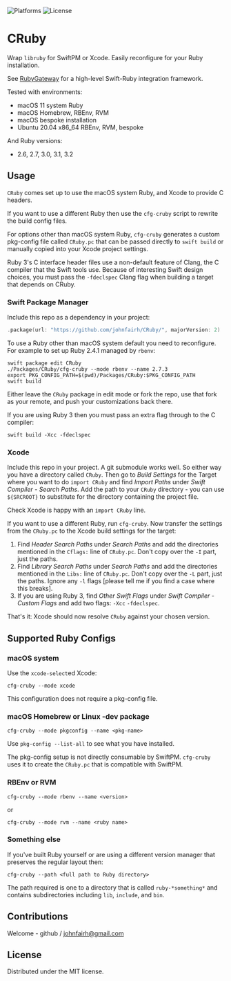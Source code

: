 <!--
CRuby
README.md
Distributed under the MIT license, see LICENSE.
-->

![Platforms](https://img.shields.io/badge/platform-macOS%20%7C%20linux-lightgrey.svg)
![License](https://cocoapod-badges.herokuapp.com/l/RubyGateway/badge.png)

# CRuby

Wrap `libruby` for SwiftPM or Xcode.  Easily reconfigure for your Ruby
installation.

See [RubyGateway](https://github.com/johnfairh/RubyGateway) for a high-level
Swift-Ruby integration framework.

Tested with environments:
* macOS 11 system Ruby
* macOS Homebrew, RBEnv, RVM
* macOS bespoke installation
* Ubuntu 20.04 x86_64 RBEnv, RVM, bespoke

And Ruby versions:
* 2.6, 2.7, 3.0, 3.1, 3.2

## Usage

`CRuby` comes set up to use the macOS system Ruby, and Xcode to provide C
headers.

If you want to use a different Ruby then use the `cfg-cruby` script to
rewrite the build config files.

For options other than macOS system Ruby, `cfg-cruby` generates a custom
pkg-config file called `CRuby.pc` that can be passed directly to `swift build`
or manually copied into your Xcode project settings.

Ruby 3's C interface header files use a non-default feature of Clang, the
C compiler that the Swift tools use.  Because of interesting Swift design
choices, you must pass the `-fdeclspec` Clang flag when building a target
that depends on CRuby.

### Swift Package Manager

Include this repo as a dependency in your project:
```swift
.package(url: "https://github.com/johnfairh/CRuby/", majorVersion: 2)
```

To use a Ruby other than macOS system default you need to reconfigure.  For
example to set up Ruby 2.4.1 managed by `rbenv`:
```shell
swift package edit CRuby
./Packages/CRuby/cfg-cruby --mode rbenv --name 2.7.3
export PKG_CONFIG_PATH=$(pwd)/Packages/CRuby:$PKG_CONFIG_PATH
swift build
```
Either leave the `CRuby` package in edit mode or fork the repo, use that fork
as your remote, and push your customizations back there.

If you are using Ruby 3 then you must pass an extra flag through to the C
compiler:
```
swift build -Xcc -fdeclspec
```

### Xcode

Include this repo in your project.  A git submodule works well.  So either way
you have a directory called `CRuby`.  Then go to *Build Settings* for the Target
where you want to do `import CRuby` and find *Import Paths* under *Swift
Compiler - Search Paths*.  Add the path to your `CRuby` directory - you can
use `${SRCROOT}` to substitute for the directory containing the project file.

Check Xcode is happy with an `import CRuby` line.

If you want to use a different Ruby, run `cfg-cruby`.  Now transfer the settings
from the `CRuby.pc` to the Xcode build settings for the target:
1. Find *Header Search Paths* under *Search Paths* and add the directories
   mentioned in the `Cflags:` line of `CRuby.pc`.  Don't copy over the `-I` part,
   just the paths.
2. Find *Library Search Paths* under *Search Paths* and add the directories
   mentioned in the `Libs:` line of `CRuby.pc`.  Don't copy over the `-L` part,
   just the paths.  Ignore any `-l` flags [please tell me if you find a case
   where this breaks].
3. If you are using Ruby 3, find *Other Swift Flags* under *Swift Compiler - Custom Flags*
   and add two flags: `-Xcc` `-fdeclspec`.

That's it: Xcode should now resolve `CRuby` against your chosen version.

## Supported Ruby Configs

### macOS system

Use the `xcode-select`ed Xcode:
```shell
cfg-cruby --mode xcode
```
This configuration does not require a pkg-config file.

### macOS Homebrew or Linux -dev package

```shell
cfg-cruby --mode pkgconfig --name <pkg-name>
```
Use `pkg-config --list-all` to see what you have installed.

The pkg-config setup is not directly consumable by SwiftPM.  `cfg-cruby` uses
it to create the `CRuby.pc` that is compatible with SwiftPM.

### RBEnv or RVM

```shell
cfg-cruby --mode rbenv --name <version>
```

or

```shell
cfg-cruby --mode rvm --name <ruby name>
```

### Something else

If you've built Ruby yourself or are using a different version manager that
preserves the regular layout then:

```shell
cfg-cruby --path <full path to Ruby directory>
```

The path required is one to a directory that is called `ruby-*something*` and
contains subdirectories including `lib`, `include`, and `bin`.

## Contributions

Welcome - github / johnfairh@gmail.com

## License

Distributed under the MIT license.
